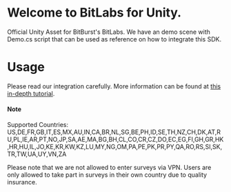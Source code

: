 # Welcome to BitLabs for Unity.

Official Unity Asset for BitBurst's BitLabs. We have an demo scene with Demo.cs script that can be used as reference on how to integrate this SDK.

# Usage

Please read our integration carefully. More information can be found at [this in-depth tutorial](https://developer.bitlabs.ai/docs/unity-sdk-v3).

#### Note

Supported Countries: US,DE,FR,GB,IT,ES,MX,AU,IN,CA,BR,NL,SG,BE,PH,ID,SE,TH,NZ,CH,DK,AT,RU,PL,IE,AR,PT,NO,JP,SA,AE,MA,BG,BH,CL,CO,CR,CZ,DO,EC,EG,FI,GH,GR,HK,HR,HU,IL,JO,KE,KR,KW,KZ,LU,MY,NG,OM,PA,PE,PK,PR,PY,QA,RO,RS,SI,SK,TR,TW,UA,UY,VN,ZA

Please note that we are not allowed to enter surveys via VPN. Users are only allowed to take part in surveys in their own country due to quality insurance.
